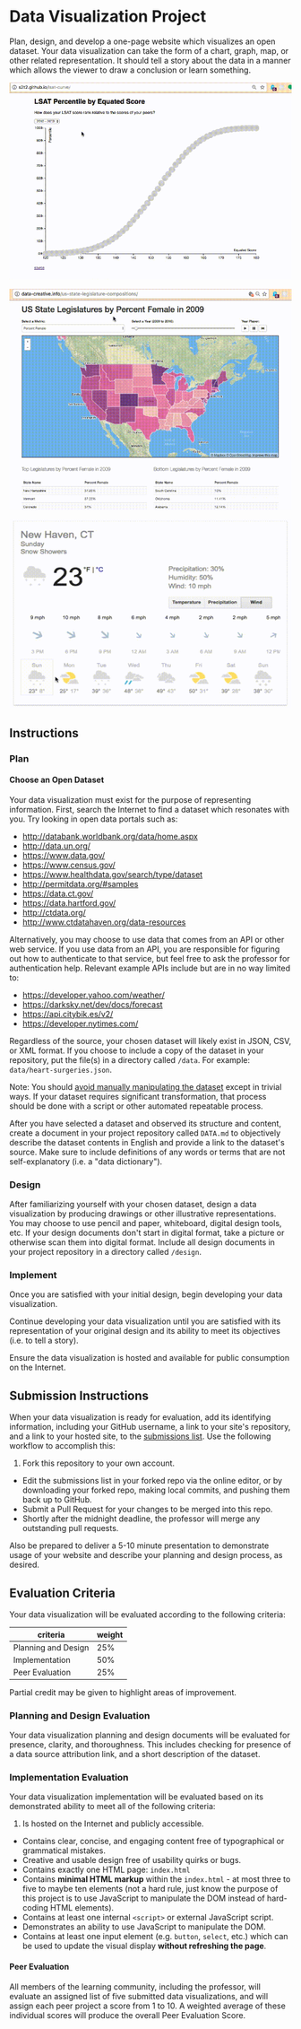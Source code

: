 # Data Visualization Project

Plan, design, and develop a one-page website which visualizes an open dataset. Your data visualization can take the form of a chart, graph, map, or other related representation. It should tell a story about the data in a manner which allows the viewer to draw a conclusion or learn something.

![a screencast depicting usage of a scatter plot graph. the graph depicts LSAT score on the X axis and percentile in the Y axis. it includes a year selector which updates the graph based on data for the selected year.](graph-demo.gif)

![a screencast depicting usage of a US state map. the map depicts state legislature composition information by a number of different selectable dimensions.](map-demo.gif)

![a screencast depicting usage of a single-page weather widget. the widget displays a seven-day forecast, including controls to toggle between temperature, precipitation, and wind displays.](demo.gif)

## Instructions

### Plan

#### Choose an Open Dataset

Your data visualization must exist for the purpose of representing information. First, search the Internet to find a dataset which resonates with you. Try looking in open data portals such as:

  + http://databank.worldbank.org/data/home.aspx
  + http://data.un.org/
  + https://www.data.gov/
  + https://www.census.gov/
  + https://www.healthdata.gov/search/type/dataset
  + http://permitdata.org/#samples
  + https://data.ct.gov/
  + https://data.hartford.gov/
  + http://ctdata.org/
  + http://www.ctdatahaven.org/data-resources

Alternatively, you may choose to use data that comes from an API or other web service. If you use data from an API, you are responsible for figuring out how to authenticate to that service, but feel free to ask the professor for authentication help. Relevant example APIs include but are in no way limited to:

  + https://developer.yahoo.com/weather/
  + https://darksky.net/dev/docs/forecast
  + https://api.citybik.es/v2/
  + https://developer.nytimes.com/

Regardless of the source, your chosen dataset will likely exist in JSON, CSV, or XML format. If you choose to include a copy of the dataset in your repository, put the file(s) in a directory called `/data`. For example: `data/heart-surgeries.json`.

Note: You should [avoid manually manipulating the dataset](http://data-creative.info/best-practices/2015/09/24/dont-touch-the-data/) except in trivial ways. If your dataset requires significant transformation, that process should be done with a script or other automated repeatable process.

After you have selected a dataset and observed its structure and content, create a document in your project repository called `DATA.md` to objectively describe the dataset contents in English and provide a link to the dataset's source. Make sure to include definitions of any words or terms that are not self-explanatory (i.e. a "data dictionary").

### Design

After familiarizing yourself with your chosen dataset, design a data visualization by producing drawings or other illustrative representations. You may choose to use pencil and paper, whiteboard, digital design tools, etc. If your design documents don't start in digital format, take a picture or otherwise scan them into digital format. Include all design documents in your project repository in a directory called `/design`.

### Implement

Once you are satisfied with your initial design, begin developing your data visualization.

Continue developing your data visualization until you are satisfied with its representation of your original design and its ability to meet its objectives (i.e. to tell a story).

Ensure the data visualization is hosted and available for public consumption on the Internet.

## Submission Instructions

When your data visualization is ready for evaluation, add its identifying information, including your GitHub username, a link to your site's repository, and a link to your hosted site, to the [submissions list](submissions.md). Use the following workflow to accomplish this:

  1. Fork this repository to your own account.
  * Edit the submissions list in your forked repo via the online editor, or by downloading your forked repo, making local commits, and pushing them back up to GitHub.
  * Submit a Pull Request for your changes to be merged into this repo.
  * Shortly after the midnight deadline, the professor will merge any outstanding pull requests.

Also be prepared to deliver a 5-10 minute presentation to demonstrate usage of your website and describe your planning and design process, as desired.

## Evaluation Criteria

Your data visualization will be evaluated according to the following criteria:

criteria | weight
--- | ---
Planning and Design | 25%
Implementation | 50%
Peer Evaluation | 25%

Partial credit may be given to highlight areas of improvement.

### Planning and Design Evaluation

Your data visualization planning and design documents will be evaluated for presence, clarity, and thoroughness. This includes checking for presence of a data source attribution link, and a short description of the dataset.

### Implementation Evaluation

Your data visualization implementation will be evaluated based on its demonstrated ability to meet all of the following criteria:

  1. Is hosted on the Internet and publicly accessible.
  + Contains clear, concise, and engaging content free of typographical or grammatical mistakes.
  + Creative and usable design free of usability quirks or bugs.
  + Contains exactly one HTML page: `index.html`
  + Contains **minimal HTML markup** within the `index.html` - at most three to five to maybe ten elements (not a hard rule, just know the purpose of this project is to use JavaScript to manipulate the DOM instead of hard-coding HTML elements).
  + Contains at least one internal `<script>` or external JavaScript script.
  + Demonstrates an ability to use JavaScript to manipulate the DOM.
  + Contains at least one input element (e.g. `button`, `select`, etc.) which can be used to update the visual display **without refreshing the page**.

#### Peer Evaluation

All members of the learning community, including the professor, will evaluate an assigned list of five submitted data visualizations, and will assign each peer project a score from 1 to 10. A weighted average of these individual scores will produce the overall Peer Evaluation Score.
